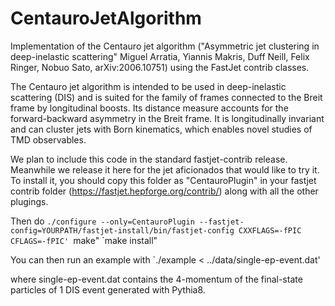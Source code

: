 # CentauroJetAlgorithm
Implementation of the Centauro jet algorithm ("Asymmetric jet clustering in deep-inelastic scattering" Miguel Arratia, Yiannis Makris, Duff Neill, Felix Ringer, Nobuo Sato, arXiv:2006.10751) using the FastJet contrib classes. 

The Centauro jet algorithm is intended to be used in deep-inelastic scattering (DIS) and is suited for the family of frames connected to the Breit frame by longitudinal boosts. 
Its distance measure accounts for the forward-backward asymmetry in the Breit frame. It is longitudinally invariant and can cluster jets with Born kinematics, which enables novel studies of TMD observables.

We plan to include this code in the standard fastjet-contrib release. Meanwhile we release it here for the jet aficionados that would like to try it. 
To install it, you should copy this folder as "CentauroPlugin" in your fastjet contrib folder (https://fastjet.hepforge.org/contrib/) along with all the other plugings. 

Then do
  `./configure --only=CentauroPlugin --fastjet-config=YOURPATH/fastjet-install/bin/fastjet-config CXXFLAGS=-fPIC CFLAGS=-fPIC'
  `make"
  `make install"
  
You can then run an example with 
  `./example < ../data/single-ep-event.dat'

where single-ep-event.dat contains the 4-momentum of the final-state particles of 1 DIS event generated with Pythia8. 
